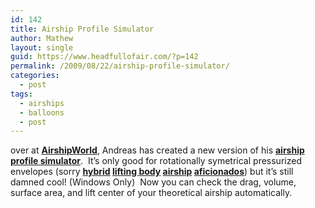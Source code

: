 ```yaml
---
id: 142
title: Airship Profile Simulator
author: Mathew
layout: single
guid: https://www.headfullofair.com/?p=142
permalink: /2009/08/22/airship-profile-simulator/
categories:
  - post
tags:
  - airships
  - balloons
  - post
---
```

over at **[AirshipWorld][1]**, Andreas has created a new version of his **[airship profile simulator][2]**.  It&#8217;s only good for rotationally symetrical pressurized envelopes (sorry **[hybrid][3] [lifting body][4] [airship][5] [aficionados][6]**) but it&#8217;s still damned cool! (Windows Only)  Now you can check the drag, volume, surface area, and lift center of your theoretical airship automatically.

 [1]: http://airshipworld.blogspot.com/
 [2]: http://www.airshipworld.info/software/
 [3]: http://en.wikipedia.org/wiki/Hybrid_airship
 [4]: http://en.wikipedia.org/wiki/The_Deltoid_Pumpkin_Seed
 [5]: http://www.patentstorm.us/patents/5005783.html
 [6]: http://www.thirtythousandfeet.com/airships.htm